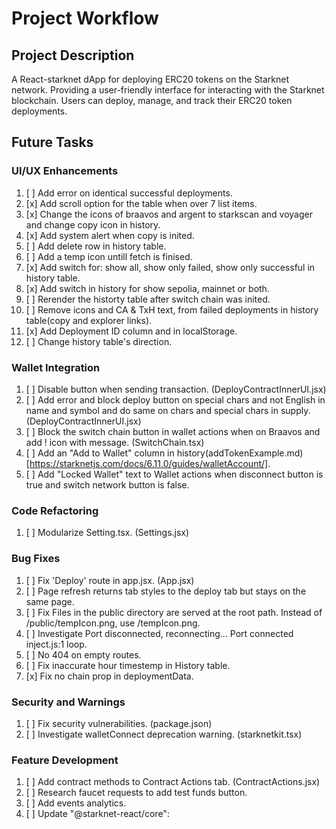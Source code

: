 # Project Workflow

## Project Description
A React-starknet dApp for deploying ERC20 tokens on the Starknet network.
Providing a user-friendly interface for interacting with the Starknet blockchain.
Users can deploy, manage, and track their ERC20 token deployments.

## Future Tasks

### UI/UX Enhancements
1. [ ] Add error on identical successful deployments.
2. [x] Add scroll option for the table when over 7 list items.
3. [x] Change the icons of braavos and argent to starkscan and voyager and change copy icon in history.
4. [x] Add system alert when copy is inited.
5. [ ] Add delete row in history table.
6. [ ] Add a temp icon untill fetch is finised.
7. [x] Add switch for: show all, show only failed, show only successful in history table.
8. [x] Add switch in history for show sepolia, mainnet or both.
9. [ ] Rerender the historty table after switch chain was inited. 
0. [ ] Remove icons and CA & TxH text, from failed deployments in history table(copy and explorer links).
1. [x] Add Deployment ID column and in localStorage.
2. [ ] Change history table's direction.

### Wallet Integration
1. [ ] Disable button when sending transaction. (DeployContractInnerUI.jsx)
2. [ ] Add error and block deploy button on special chars and not English in name and symbol and do same on chars and special chars in supply. (DeployContractInnerUI.jsx)
3. [ ] Block the switch chain button in wallet actions when on Braavos and add ! icon with message. (SwitchChain.tsx)
4. [ ] Add an "Add to Wallet" column in history(addTokenExample.md)[https://starknetjs.com/docs/6.11.0/guides/walletAccount/].
5. [ ] Add "Locked Wallet" text to Wallet actions when disconnect button is true and switch network button is false.

### Code Refactoring
1. [ ] Modularize Setting.tsx. (Settings.jsx)

### Bug Fixes
1. [ ] Fix 'Deploy' route in app.jsx. (App.jsx)
2. [ ] Page refresh returns tab styles to the deploy tab but stays on the same page.
3. [ ] Fix Files in the public directory are served at the root path. Instead of /public/tempIcon.png, use /tempIcon.png.
4. [ ] Investigate Port disconnected, reconnecting... Port connected inject.js:1 loop.
5. [ ] No 404 on empty routes.
6. [ ] Fix inaccurate hour timestemp in History table. 
7. [x] Fix no chain prop in deploymentData.

### Security and Warnings
1. [ ] Fix security vulnerabilities. (package.json)
2. [ ] Investigate walletConnect deprecation warning. (starknetkit.tsx)

### Feature Development
1. [ ] Add contract methods to Contract Actions tab. (ContractActions.jsx)
2. [ ] Research faucet requests to add test funds button.
2. [ ] Add events analytics.
4. [ ] Update  "@starknet-react/core":
